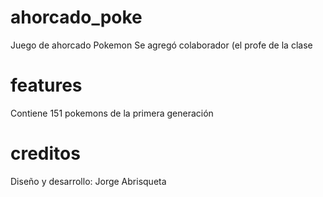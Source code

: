 # ahorcado_poke
Juego de ahorcado Pokemon
Se agregó colaborador (el profe de la clase

# features
Contiene 151 pokemons de la primera generación

# creditos
Diseño y desarrollo: Jorge Abrisqueta